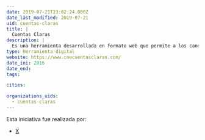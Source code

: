 ```yaml
---
date: 2019-07-21T23:02:24.000Z
date_last_modified: 2019-07-21
uid: cuentas-claras
title: |
  Cuentas Claras
description: |
  Es una herramienta desarrollada en formato web que permite a los candidatos que aspiren a cargos de elección popular y organziaciones políticas, reportar los movimientos contables de sus campañas de acuerdo con lo estipulado en el marco normativo colombiano, con el fin de contribuir a la eficacia, eficiencia y transparencia del proceso de recolección, sistematización y rendición de cuentas sobre financiación de campañas y partidos.
type: Herramienta digital
website: https://www.cnecuentasclaras.com/
date_ini: 2016
date_end: 
tags:

cities: 

organizations_uids:
  - cuentas-claras
---
```


Esta iniciativa fue realizada por:

- [X](/organizaciones/cuentas-claras)
